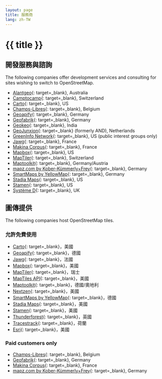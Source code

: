 ```yaml
---
layout: page
title: 服務商
lang: zh-TW
---
```


# {{ title }}

## 開發服務與諮詢

The following companies offer development services and consulting for sites wishing to switch to OpenStreetMap.

* [Alantgeo](https://www.alantgeo.com.au){: target=_blank}, Australia
* [Camptocamp](https://camptocamp.com/){: target=_blank}, Switzerland
* [Carto](https://carto.com/){: target=_blank}, US
* [Champs-Libres](https://www.champs-libres.coop/){: target=_blank}, Belgium
* [Geoapify](https://www.geoapify.com/){: target=_blank}, Germany
* [Geofabrik](https://www.geofabrik.de/){: target=_blank}, Germany
* [Geokeo](https://www.geokeo.com/){: target=_blank}, India
* [GeoJunxion](https://www.geojunxion.com/){: target=_blank} (formerly AND), Netherlands
* [GreenInfo Network](https://www.greeninfo.org/){: target=_blank}, US (public interest groups only)
* [Jawg](https://www.jawg.io/){: target=_blank}, France
* [Makina Corpus](https://makina-corpus.com/){: target=_blank}, France
* [Mapbox](https://www.mapbox.com/){: target=_blank}, US
* [MapTiler](https://www.maptiler.com/){: target=_blank}, Switzerland
* [Maptoolkit](https://www.maptoolkit.com/){: target=_blank}, Germany/Austria
* [mapz.com by Kober-Kümmerly+Frey](https://www.mapz.com/){: target=_blank}, Germany
* [SmartMaps by YellowMap](https://www.smartmaps.net/en/){: target=_blank}, Germany
* [Stadia Maps](https://stadiamaps.com){: target=_blank}, US
* [Stamen](https://www.stamen.com/){: target=_blank}, US
* [Système D](https://www.systemeD.net/openstreetmap/ "OpenStreetMap consultancy by Richard Fairhurst"){: target=_blank}, UK

## 圖傳提供

The following companies host OpenStreetMap tiles.

### 允許免費使用

* [Carto](https://carto.com/){: target=_blank}，美國
* [Geoapify](https://www.geoapify.com/api/map-tiles/){: target=_blank}，德國
* [Jawg](https://www.jawg.io/){: target=_blank}，法國
* [Mapbox](http://mapbox.com/){: target=_blank}，美國
* [MapTiler](https://www.maptiler.com/){: target=_blank}，瑞士
* [MapTiles API](https://www.maptilesapi.com/){: target=_blank}，美國
* [Maptoolkit](https://www.maptoolkit.com/){: target=_blank}，德國/奧地利
* [Nextzen](https://www.nextzen.org/){: target=_blank}，美國
* [SmartMaps by YellowMap](https://www.smartmaps.net/en/){: target=_blank}，德國
* [Stadia Maps](https://stadiamaps.com){: target=_blank}，美國
* [Stamen](https://stamen.com/){: target=_blank}，美國
* [Thunderforest](https://www.thunderforest.com){: target=_blank}，英國
* [Tracestrack](https://www.tracestrack.com){: target=_blank}，荷蘭
* [Esri](https://www.esri.com){: target=_blank}，美國

### Paid customers only

* [Champs-Libres](https://www.champs-libres.coop/){: target=_blank}, Belgium
* [Geofabrik](https://www.geofabrik.de/maps/rendering.html){: target=_blank}, Germany
* [Makina Corpus](https://makina-corpus.com/){: target=_blank}, France
* [mapz.com by Kober-Kümmerly+Frey](https://www.mapz.com/){: target=_blank}, Germany
